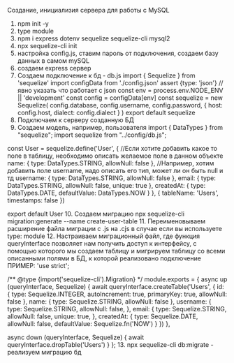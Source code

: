 Создание, инициализия сервера для работы с MySQL

1. npm init -y
2. type module
3. npm i express dotenv sequelize sequelize-cli mysql2
4. npx sequelize-cli init
5. настройка config.js, ставим пароль от подключения, создаем базу данных в самом mySQL
6. создаем express сервер
7. Создаем подключение к бд - db.js
import { Sequelize } from 'sequelize'
import configData from './config.json' assert {type: 'json'} 
//явно указать что работает с json
const env = process.env.NODE_ENV || 'development'
const config = configData[env]
const sequelize = new Sequelize(
    config.database,
    config.username,
    config.password,
    {
        host: config.host,
        dialect: config.dialect
    }
)
export default sequelize
8. Подключаем к серверу созданную БД
9. Создаем модель, например, пользователя
import { DataTypes } from "sequelize";
import sequelize from "../config/db.js";

const User = sequelize.define('User', {
    //Если хотите добавить какое то поле в таблицу, необходимо описать желаемое поле в данном объекте
    name: {
        type: DataTypes.STRING,
        allowNull: false
    },
    //Например, хотим добавить поле username, надо описать его тип, может ли он быть null и тд
    username: {
        type: DataTypes.STRING,
        allowNull: false
    },
    email: {
        type: DataTypes.STRING,
        allowNull: false,
        unique: true
    },
    createdAt: {
        type: DataTypes.DATE,
        defaultValue: DataTypes.NOW
    }
}, {
    tableName: 'Users',
    timestamps: false
})

export default User
10. Создаем миграцию 
npx sequelize-cli migration:generate --name create-user-table
11. Переименовываем расширение файла миграции с .js на .cjs в случае если вы используете type: module
12. Настраиваем миграционный файл, где функция queryInterface позволяет нам получить доступ к интерфейсу, с помощью которого мы создаем таблицу и мигрируем таблицу со всеми описанными полями в БД, к которой реализовано подключение
ПРИМЕР:
'use strict';

/** @type {import('sequelize-cli').Migration} */
module.exports = {
  async up (queryInterface, Sequelize) {
    await queryInterface.createTable('Users', {
      id: {
        type: Sequelize.INTEGER,
        autoIncrement: true,
        primaryKey: true,
        allowNull: false
      },
      name: {
        type: Sequelize.STRING,
        allowNull: false
      },
      username: {
        type: Sequelize.STRING,
        allowNull: false,
      },
      email: {
        type: Sequelize.STRING,
        allowNull: false,
        unique: true,
      },
      createdAt: {
        type: Sequelize.DATE,
        allowNull: false,
        defaultValue: Sequelize.fn('NOW')
      }
    })
  },

  async down (queryInterface, Sequelize) {
    await queryInterface.dropTable('Users')
  }
};
13. npx sequelize-cli db:migrate - реализуем миграцию бд